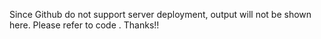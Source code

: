 Since Github do not support server deployment, output will not be shown here. Please refer to code . Thanks!!
